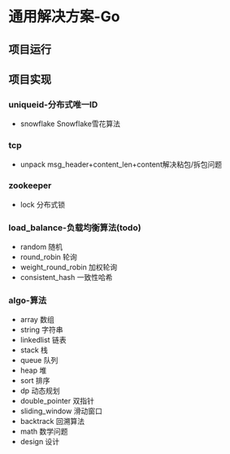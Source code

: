 # 通用解决方案-Go

## 项目运行

## 项目实现
### uniqueid-分布式唯一ID
- snowflake Snowflake雪花算法

### tcp
- unpack msg_header+content_len+content解决粘包/拆包问题

### zookeeper
- lock 分布式锁

### load_balance-负载均衡算法(todo)
- random 随机
- round_robin 轮询
- weight_round_robin 加权轮询
- consistent_hash 一致性哈希

### algo-算法
- array 数组
- string 字符串
- linkedlist 链表
- stack 栈
- queue 队列
- heap 堆
- sort 排序
- dp 动态规划
- double_pointer 双指针
- sliding_window 滑动窗口
- backtrack 回溯算法
- math 数学问题
- design 设计